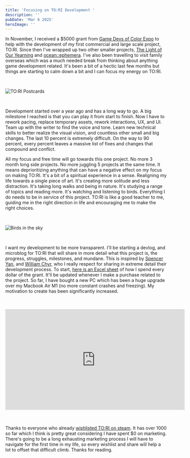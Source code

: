 ```yaml
---
title: 'Focusing on TO:RI Development '
description: ''
pubDate: 'Mar 6 2025'
heroImage: ''
---
```


In November, I received a $5000 grant from [Game Devs of Color Expo](https://www.gamedevsofcolor.org/) to help with the development of my first commercial and large scale project, TO:RI. Since then I've wrapped up two other smaller projects, [The Light of Our Yearning](https://bsky.app/profile/farfama.bsky.social/post/3lfunvztz2c2i) and [ocean::ephemera](https://infinitetears.itch.io/oceanephemera). I've also been travelling to visit family overseas which was a much needed break from thinking about anything game development related. It's been a bit of a hectic last few months but things are starting to calm down a bit and I can focus my energy on TO:RI.

<br>

![TO:RI Postcards](/tori-postcard.JPG)

<br>


Development started over a year ago and has a long way to go. A big milestone I reached is that you can play it from start to finish. Now I have to rework pacing, replace temporary assets, rework interactions, UX, and UI. Team up with the writer to find the voice and tone. Learn new technical skills to better realize the visual vision, and countless other small and big changes. The last 10 percent is extremely difficult. On the way to 90 percent, every percent leaves a massive list of fixes and changes that compound and conflict.

All my focus and free time will go towards this one project. No more 3 month long side projects. No more juggling 5 projects at the same time. It means deprioritizing anything that can have a negative effect on my focus on making TO:RI. It's a bit of a spiritual experience in a sense. Realigning my life towards a single piece of art. It's creating more solitude and less distraction. It's taking long walks and being in nature. It's studying a range of topics and reading more. It's watching and listening to birds. Everything I do needs to be in service of this project. TO:RI is like a good teacher to me, guiding me in the right direction in life and encouraging me to make the right choices.

<br>

![Birds in the sky](/birds-flying.webp)

<br>

I want my development to be more transparent. I'll be starting a devlog, and microblog for TO:RI that will share in more detail what this project is, the progress, struggles, milestones, and mundane. This is inspired by [Spencer Yan](https://bsky.app/profile/spncryn.bsky.social), and [William Chyr](https://williamchyr.com/), who I really respect for sharing in extreme detail their development process. To start, [here is an Excel sheet](https://docs.google.com/spreadsheets/d/1yKz2otlKZnXkLUXjeiWoUUx6xGuEKoKBwiL3G_AcciY/edit?usp=sharing) of how I spend every dollar of the grant. It'll be updated whenever I make a purchase related to the project. So far, I have bought a new PC which has been a huge upgrade over my Macbook Air M1 (no more constant crashes and freezing). My motivation to create has been significantly increased.

<br>
<br>

<iframe width="560" height="315" style="display: block;
    margin: 0 auto;" src="https://www.youtube.com/embed/b6BziuwxucI?si=3RIqAw3klRJB-5gy" title="YouTube video player" frameborder="0" allow="accelerometer; autoplay; clipboard-write; encrypted-media; gyroscope; picture-in-picture; web-share" referrerpolicy="strict-origin-when-cross-origin" allowfullscreen></iframe>

<br>
<br>

Thanks to everyone who already [wishlisted TO:RI on steam](https://store.steampowered.com/app/3215280/TORI/). It has over 1000 so far which I think is pretty great considering I have spent $0 on marketing. There's going to be a long exhausting marketing process I will have to navigate for the first time in my life, so every wishlist and share will help a lot to offset that difficult climb. Thanks for reading.
